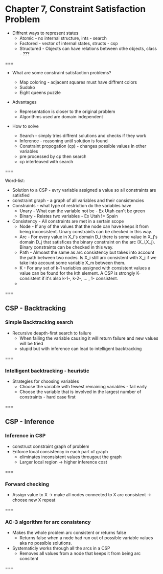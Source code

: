 # Chapter 7, Constraint Satisfaction Problem

* Diffrent ways to represent states
   * Atomic - no internal structure, ints - search
   * Factored - vector of internal states, structs - csp
   * Structured - Objects can have relations between othe objects, class - ???
   
===

* What are some constraint satisfaction problems?
  * Map coloring - adjacent squares must have diffrent colors
  * Sudoko
  * Eight queens puzzle
  
* Advantages
  * Representation is closer to the original problem 
  * Algorithms used are domain independent

* How to solve
  * Search - simply tries diffrent solutions and checks if they work
  * Inference - reasoning until solution is found
  * Constraint propogation (cp) - changes possible values in other variables 
  * pre processed by cp then search 
  * cp interleaved with search

===  

Word-list:
  * Solution to a CSP - evry variable assigned a value so all constraints are satisfied
  * constraint graph - a graph of all variables and their consistencies
  * Constraints - what type of restriction do the variables have
    * Unary - What can the variable not be - Ex Utah can't be green 
    * Binary - Relates two variables - Ex Utah != Spain
  * Consistency - All constraints are met in a sertain scope
    * Node - If any of the values that the node can have keeps it from being inconsistent. Unary constraints can be checked in this way. 
    * Arc - For every value in X_i's domain D_i there is some value in X_j's domain D_j that satisfices the binary constraint on the arc (X_i,X_j). Binary constraints can be checked in this way.
    * Path - Almoast the same as arc consistency but takes into account the path between two nodes. Is X_i still arc consistent with X_j if we take into account some variable X_m between them.
    * K - For any set of k-1 variables assigned with consistent values a value can be found for the kth element. A CSP is strongly K-consistent if it's also k-1-, k-2-, ... , 1- consistent.
    * 
    

  
===
## CSP - Backtracking

### Simple Backtracking search
  * Recursive deapth-first search to failure
    * When failing the variable causing it will return failure and new values will be tried
    * stupid but with inference can lead to intelligent backtracking
  
===

### Intelligent backtracking - heuristic
  * Strategies for choosing variables 
    * Choose the variable with fewest remaining variables - fail early
    * Choose the variable that is involved in the largest number of constraints - hard case first

===
## CSP - Inference

### Inference in CSP
* construct constraint graph of problem
* Enforce local consistency in each part of graph 
  * eliminates inconsistent values througout the graph
  * Larger local region -> higher inference cost

===

### Forward checking
* Assign value to X -> make all nodes connected to X arc consistent -> choose new X repeat

===

### AC-3 algorithm for arc consistency
  * Makes the whole problem arc consistent or returns false
    * Returns false when a node had run out of possible variable values aka no possible solutions.
  * Systematicly works through all the arcs in a CSP
    * Removes all values from a node that keeps it from being arc consitent

===

